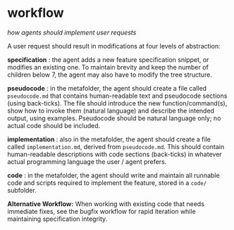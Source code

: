 # workflow
*how agents should implement user requests*

A user request should result in modifications at four levels of abstraction:

**specification** : the agent adds a new feature specification snippet, or modifies an existing one. To maintain brevity and keep the number of children below 7, the agent may also have to modify the tree structure.

**pseudocode** : in the metafolder, the agent should create a file called `pseudocode.md` that contains human-readable text and pseudocode sections (using back-ticks). The file should introduce the new function/command(s), show how to invoke them (natural language) and describe the intended output, using examples. Pseudocode should be natural language only; no actual code should be included.

**implementation** : also in the metafolder, the agent should create a file called `implementation.md`, derived from `pseudocode.md`. This should contain human-readable descriptions with code sections (back-ticks) in whatever actual programming language the user / agent prefers.

**code** : in the metafolder, the agent should write and maintain all runnable code and scripts required to implement the feature, stored in a `code/` subfolder.

**Alternative Workflow:** When working with existing code that needs immediate fixes, see the bugfix workflow for rapid iteration while maintaining specification integrity.